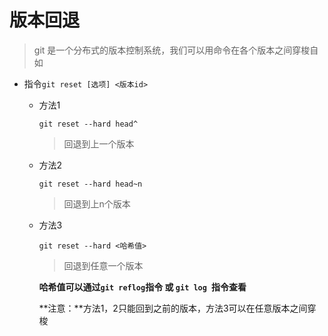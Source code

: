 # 版本回退

> git 是一个分布式的版本控制系统，我们可以用命令在各个版本之间穿梭自如

* 指令`git reset [选项] <版本id>`

  * 方法1

    `git reset --hard head^`

    > 回退到上一个版本

  * 方法2

    `git reset --hard head~n`

    > 回退到上n个版本

  * 方法3

    `git reset --hard <哈希值>`

    > 回退到任意一个版本

    **哈希值可以通过`git reflog`指令 或 `git log `指令查看**

    **注意：**方法1，2只能回到之前的版本，方法3可以在任意版本之间穿梭

